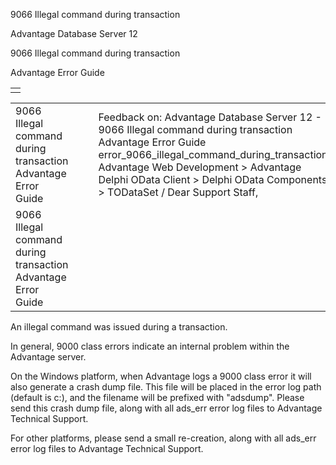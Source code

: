9066 Illegal command during transaction




Advantage Database Server 12  

9066 Illegal command during transaction

Advantage Error Guide

|  |
| --- |
|  |

|  |  |  |  |  |
| --- | --- | --- | --- | --- |
| 9066 Illegal command during transaction  Advantage Error Guide |  |  | Feedback on: Advantage Database Server 12 - 9066 Illegal command during transaction Advantage Error Guide error\_9066\_illegal\_command\_during\_transaction Advantage Web Development > Advantage Delphi OData Client > Delphi OData Components > TODataSet / Dear Support Staff, |  |
| 9066 Illegal command during transaction  Advantage Error Guide |  |  |  |  |

An illegal command was issued during a transaction.

In general, 9000 class errors indicate an internal problem within the Advantage server.

On the Windows platform, when Advantage logs a 9000 class error it will also generate a crash dump file. This file will be placed in the error log path (default is c:\), and the filename will be prefixed with "adsdump". Please send this crash dump file, along with all ads\_err error log files to Advantage Technical Support.

For other platforms, please send a small re-creation, along with all ads\_err error log files to Advantage Technical Support.